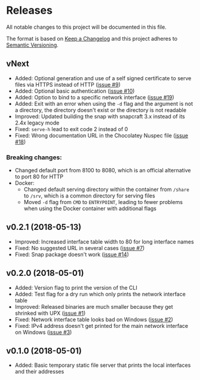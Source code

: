Releases
========

All notable changes to this project will be documented in this file.

The format is based on [Keep a Changelog](http://keepachangelog.com/en/1.0.0/) and this project adheres to [Semantic Versioning](http://semver.org/spec/v2.0.0.html).

vNext
-----

- Added: Optional generation and use of a self signed certificate to serve files via HTTPS instead of HTTP ([issue #9](https://github.com/philippgille/serve/issues/9))
- Added: Optional basic authentication ([issue #10](https://github.com/philippgille/serve/issues/10))
- Added: Option to bind to a specific network interface ([issue #19](https://github.com/philippgille/serve/issues/19))
- Added: Exit with an error when using the `-d` flag and the argument is not a directory, the directory doesn't exist or the directory is not readable
- Improved: Updated building the snap with snapcraft 3.x instead of its 2.4x legacy mode
- Fixed: `serve-h` lead to exit code 2 instead of 0
- Fixed: Wrong documentation URL in the Chocolatey Nuspec file ([issue #18](https://github.com/philippgille/serve/issues/18))

### Breaking changes:

- Changed default port from 8100 to 8080, which is an official alternative to port 80 for HTTP
- Docker:
  - Changed default serving directory within the container from `/share` to `/srv`, which is a common directory for serving files
  - Moved `-d` flag from `CMD` to `ENTRYPOINT`, leading to fewer problems when using the Docker container with additional flags

v0.2.1 (2018-05-13)
-------------------

- Improved: Increased interface table width to 80 for long interface names
- Fixed: No suggested URL in several cases ([issue #7](https://github.com/philippgille/serve/issues/7))
- Fixed: Snap package doesn't work ([issue #14](https://github.com/philippgille/serve/issues/14))

v0.2.0 (2018-05-01)
-------------------

- Added: Version flag to print the version of the CLI
- Added: Test flag for a dry run which only prints the network interface table
- Improved: Released binaries are much smaller because they get shrinked with UPX ([issue #1](https://github.com/philippgille/serve/issues/1))
- Fixed: Network interface table looks bad on Windows ([issue #2](https://github.com/philippgille/serve/issues/2))
- Fixed: IPv4 address doesn't get printed for the main network interface on Windows ([issue #3](https://github.com/philippgille/serve/issues/3))

v0.1.0 (2018-05-01)
-------------------

- Added: Basic temporary static file server that prints the local interfaces and their addresses
